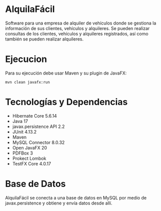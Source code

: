 # AlquilaFácil

Software para una empresa de alquiler de vehículos donde se gestiona la información de sus clientes, vehículos y alquileres. Se pueden realizar consultas de los clientes, vehículos y alquileres registrados, así como también se pueden realizar alquileres.

# Ejecucion

Para su ejecución debe usar Maven y su plugin de JavaFX:

```mvn clean javafx:run```

# Tecnologías y Dependencias
- Hibernate Core 5.6.14
- Java 17
- javax.persistence API 2.2
- JUnit 4.13.2
- Maven
- MySQL Connector 8.0.32
- Open JavaFX 20
- PDFBox 3
- Prokect Lombok
- TestFX Core 4.0.17

# Base de Datos
AlquilaFácil se conecta a una base de datos en MySQL por medio de javax.persistence y obtiene y envía datos desde allí.
